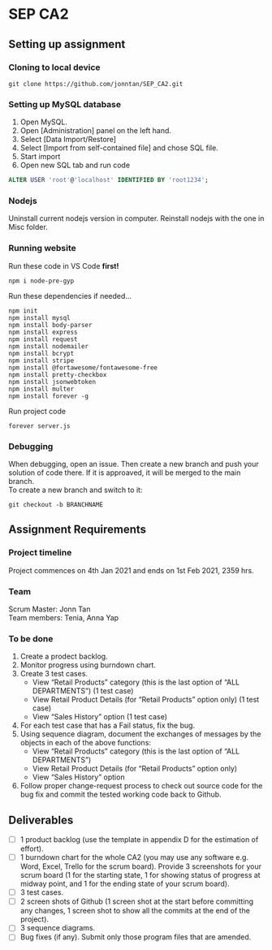 # SEP CA2

## Setting up assignment

### Cloning to local device
```
git clone https://github.com/jonntan/SEP_CA2.git
```

### Setting up MySQL database
1. Open MySQL. 
2. Open [Administration] panel on the left hand.
3. Select [Data Import/Restore]
4. Select [Import from self-contained file] and chose SQL file.
5. Start import
6. Open new SQL tab and run code
```SQL
ALTER USER 'root'@'localhost' IDENTIFIED BY 'root1234';
```

### Nodejs
Uninstall current nodejs version in computer. Reinstall nodejs with the one in Misc folder.

### Running website
Run these code in VS Code **first!**
```node
npm i node-pre-gyp
```

Run these dependencies if needed...
```node
npm init
npm install mysql
npm install body-parser
npm install express
npm install request
npm install nodemailer
npm install bcrypt
npm install stripe
npm install @fortawesome/fontawesome-free
npm install pretty-checkbox
npm install jsonwebtoken
npm install multer
npm install forever -g
```

Run project code
```node
forever server.js
```

### Debugging
When debugging, open an issue. Then create a new branch and push your solution of code there. If it is approaved, it will be merged to the main branch.  
To create a new branch and switch to it:
```git
git checkout -b BRANCHNAME
```

## Assignment Requirements

### Project timeline
Project commences on 4th Jan 2021 and ends on 1st Feb 2021, 2359 hrs.

### Team
Scrum Master: Jonn Tan  
Team members: Tenia, Anna Yap

### To be done
1. Create a prodect backlog.
2. Monitor progress using burndown chart.
3. Create 3 test cases.
   - View “Retail Products” category (this is the last option of “ALL
DEPARTMENTS”) (1 test case)
   - View Retail Product Details (for “Retail Products” option only) (1 test case)
   - View “Sales History” option (1 test case)
4. For each test case that has a Fail status, fix the bug.
5. Using sequence diagram, document the exchanges of messages by the objects in each of the above functions:
   - View “Retail Products” category (this is the last option of “ALL DEPARTMENTS”)
   - View Retail Product Details (for “Retail Products” option only)
   - View “Sales History” option
6. Follow proper change-request process to check out source code for the bug fix and commit the tested working code back to Github.

## Deliverables
- [ ] 1 product backlog (use the template in appendix D for the estimation of effort).
- [ ] 1 burndown chart for the whole CA2 (you may use any software e.g. Word, Excel, Trello for the scrum board). Provide 3 screenshots for your scrum board (1 for the starting state, 1 for showing status of progress at midway point, and 1 for the ending state of your scrum board).
- [ ] 3 test cases.
- [ ] 2 screen shots of Github (1 screen shot at the start before committing any changes, 1
screen shot to show all the commits at the end of the project).
- [ ] 3 sequence diagrams.
- [ ] Bug fixes (if any). Submit only those program files that are amended.
